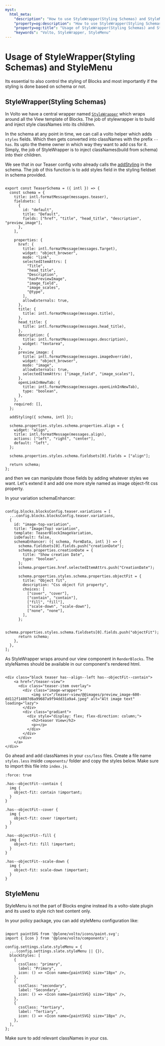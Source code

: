 ```yaml
---
myst:
  html_meta:
    "description": "How to use StyleWrapper(Styling Schemas) and StyleMenu"
    "property=og:description": "How to use StyleWrapper(Styling Schemas) and StyleMenu"
    "property=og:title": "Usage of StyleWrapper(Styling Schemas) and StyleMenu"
    "keywords": "Volto, StyleWrapper, StyleMenu"
---
```


# Usage of StyleWrapper(Styling Schemas) and StyleMenu

Its essential to also control the styling of Blocks and most importantly if the styling is done based on schema or not.

## StyleWrapper(Styling Schemas)

In Volto we have a central wrapper named [`StyleWrapper`](https://github.com/plone/volto/blob/9667cf735e5c3e848de852d615941d98193e0a5e/src/components/manage/Blocks/Block/StyleWrapper.jsx#L1) which wraps around all the View template of Blocks. The job of stylewrapper is to build and inject style classNames into its children.

In the schema at any point in time, we can call a volto helper which adds `styles` fields. Which then gets converted into classNames with the prefix `--has`. Its upto the theme owner in which way they want to add css for it.
Simply, the job of StyleWrapper is to inject classNames(build from schema) into their children.

We see that in our Teaser config volto already calls the [addStyling](https://github.com/plone/volto/blob/9667cf735e5c3e848de852d615941d98193e0a5e/src/helpers/Extensions/withBlockSchemaEnhancer.js#L297) in the schema. The job of this function is to add styles field in the styling fieldset in schema provided.

```{code-block} jsx

export const TeaserSchema = ({ intl }) => {
  const schema = {
    title: intl.formatMessage(messages.teaser),
    fieldsets: [
      {
        id: "default",
        title: "Default",
        fields: ["href", "title", "head_title", "description", "preview_image"],
      },
    ],

    properties: {
      href: {
        title: intl.formatMessage(messages.Target),
        widget: "object_browser",
        mode: "link",
        selectedItemAttrs: [
          "Title",
          "head_title",
          "Description",
          "hasPreviewImage",
          "image_field",
          "image_scales",
          "@type",
        ],
        allowExternals: true,
      },
      title: {
        title: intl.formatMessage(messages.title),
      },
      head_title: {
        title: intl.formatMessage(messages.head_title),
      },
      description: {
        title: intl.formatMessage(messages.description),
        widget: "textarea",
      },
      preview_image: {
        title: intl.formatMessage(messages.imageOverride),
        widget: "object_browser",
        mode: "image",
        allowExternals: true,
        selectedItemAttrs: ["image_field", "image_scales"],
      },
      openLinkInNewTab: {
        title: intl.formatMessage(messages.openLinkInNewTab),
        type: "boolean",
      },
    },
    required: [],
  };

  addStyling({ schema, intl });

  schema.properties.styles.schema.properties.align = {
    widget: "align",
    title: intl.formatMessage(messages.align),
    actions: ["left", "right", "center"],
    default: "left",
  };

  schema.properties.styles.schema.fieldsets[0].fields = ["align"];

  return schema;
};
```

and then we can manipulate those fields by adding whatever styles we want. Let's extend it and add one more style named as image object-fit css property.

In your variation schemaEnhancer:

```{code-block} js

config.blocks.blocksConfig.teaser.variations = [
  ...config.blocks.blocksConfig.teaser.variations,
  {
    id: "image-top-variation",
    title: "Image(Top) variation",
    template: TeaserBlockImageVariation,
    isDefault: false,
    schemaEnhancer: ({ schema, FormData, intl }) => {
      schema.fieldsets[0].fields.push("creationDate");
      schema.properties.creationDate = {
        title: "Show creation Date",
        type: "boolean",
      };
      schema.properties.href.selectedItemAttrs.push("CreationDate");

      schema.properties.styles.schema.properties.objectFit = {
        title: "Object fit",
        description: "Css object fit property",
        choices: [
          ["cover", "cover"],
          ["contain", "contain"],
          ["fill", "fill"],
          ["scale-down", "scale-down"],
          ["none", "none"],
        ],
      };

      schema.properties.styles.schema.fieldsets[0].fields.push("objectFit");
      return schema;
    },
  },
];
```

As StyleWrapper wraps around our view component in `RenderBlocks`. The styleNames should be available in our component's rendered html.

```{code-block} html

<div class="block teaser has--align--left has--objectFit--contain">
    <a href="/teaser-view">
      <div class="teaser-item overlay">
        <div class="image-wrapper">
            <img src="/teaser-view/@@images/preview_image-600-dd112f14087d6a99687a9f94dd31a9a4.jpeg" alt="Alt image text" loading="lazy">
        </div>
        <div class="gradiant">
          <div style="display: flex; flex-direction: column;">
            <h2>teaser View</h2>
            <p></p>
          </div>
        </div>
      </div>
    </a>
</div>
```

Go ahead and add classNames in your `css/less` files. Create a file name `styles.less` inside `components/` folder and copy the styles below. Make sure to import this file into `index.js`.

```{code-block} less
:force: true

.has--objectFit--contain {
  img {
    object-fit: contain !important;
  }
}

.has--objectFit--cover {
  img {
    object-fit: cover !important;
  }
}

.has--objectFit--fill {
  img {
    object-fit: fill !important;
  }
}

.has--objectFit--scale-down {
  img {
    object-fit: scale-down !important;
  }
}
```

## StyleMenu

StyleMenu is not the part of Blocks engine instead its a volto-slate plugin and its used to style rich text content only.

In your policy package, you can add styleMenu configuration like:

```{code-block} jsx

import paintSVG from '@plone/volto/icons/paint.svg';
import { Icon } from '@plone/volto/components';

config.settings.slate.styleMenu = {
  ...(config.settings.slate.styleMenu || {}),
  blockStyles: [
    {
      cssClass: "primary",
      label: "Primary",
      icon: () => <Icon name={paintSVG} size="18px" />,
    },
    {
      cssClass: "secondary",
      label: "Secondary",
      icon: () => <Icon name={paintSVG} size="18px" />,
    },
    {
      cssClass: "tertiary",
      label: "Tertiary",
      icon: () => <Icon name={paintSVG} size="18px" />,
    },
  ],
};
```

Make sure to add relevant classNames in your css.
